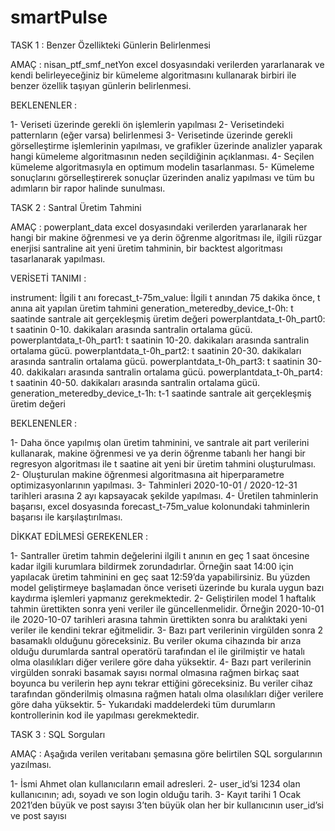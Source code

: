 # smartPulse

TASK 1 : Benzer Özellikteki Günlerin Belirlenmesi

AMAÇ :  nisan_ptf_smf_netYon excel dosyasındaki verilerden yararlanarak ve kendi belirleyeceğiniz bir kümeleme algoritmasını kullanarak birbiri ile benzer özellik taşıyan günlerin belirlenmesi.

BEKLENENLER :

1-	Veriseti üzerinde gerekli ön işlemlerin yapılması
2-	Verisetindeki patternların (eğer varsa) belirlenmesi
3-	Verisetinde üzerinde gerekli görselleştirme işlemlerinin yapılması, ve grafikler üzerinde analizler yaparak hangi kümeleme algoritmasının neden seçildiğinin açıklanması.
4-	Seçilen kümeleme algoritmasıyla en optimum modelin tasarlanması.
5-	Kümeleme sonuçlarını görselleştirerek sonuçlar üzerinden analiz yapılması ve tüm bu adımların bir rapor halinde sunulması.

TASK 2 : Santral Üretim Tahmini

AMAÇ : powerplant_data excel dosyasındaki verilerden yararlanarak her hangi bir makine öğrenmesi ve ya derin öğrenme algoritması ile, ilgili rüzgar enerjisi santraline ait yeni üretim tahminin, bir backtest algoritması tasarlanarak yapılması.

VERİSETİ TANIMI : 

instrument: İlgili t anı
forecast_t-75m_value: İlgili t anından 75 dakika önce, t anına ait yapılan üretim tahmini
generation_meteredby_device_t-0h: t saatinde santrale ait gerçekleşmiş üretim değeri
powerplantdata_t-0h_part0: t saatinin 0-10. dakikaları arasında santralin ortalama gücü. 
powerplantdata_t-0h_part1: t saatinin 10-20. dakikaları arasında santralin ortalama gücü. 
powerplantdata_t-0h_part2: t saatinin 20-30. dakikaları arasında santralin ortalama gücü. 
powerplantdata_t-0h_part3: t saatinin 30-40. dakikaları arasında santralin ortalama gücü. 
powerplantdata_t-0h_part4: t saatinin 40-50. dakikaları arasında santralin ortalama gücü. 
generation_meteredby_device_t-1h: t-1 saatinde santrale ait gerçekleşmiş üretim değeri

BEKLENENLER :

1-	Daha önce yapılmış olan üretim tahminini, ve santrale ait part verilerini kullanarak, makine öğrenmesi ve ya derin öğrenme tabanlı her hangi bir regresyon algoritması ile t saatine ait yeni bir üretim tahmini oluşturulması.
2-	Oluşturulan makine öğrenmesi algoritmasına ait hiperparametre optimizasyonlarının yapılması.
3-	Tahminleri 2020-10-01 / 2020-12-31 tarihleri arasına 2 ayı kapsayacak şekilde yapılması.
4-	Üretilen tahminlerin başarısı, excel dosyasında forecast_t-75m_value kolonundaki tahminlerin başarısı ile karşılaştırılması. 

DİKKAT EDİLMESİ GEREKENLER :

1-	Santraller üretim tahmin değelerini ilgili t anının en geç 1 saat öncesine kadar ilgili kurumlara bildirmek zorundadırlar. Örneğin saat 14:00 için yapılacak üretim tahminini en geç saat 12:59’da yapabilirsiniz. Bu yüzden model geliştirmeye başlamadan önce veriseti üzerinde bu kurala uygun bazı kaydırma işlemleri yapmanız gerekmektedir.
2-	Geliştirilen model 1 haftalık tahmin ürettikten sonra yeni veriler ile güncellenmelidir. Örneğin 2020-10-01 ile 2020-10-07 tarihleri arasına tahmin ürettikten sonra bu aralıktaki yeni veriler ile kendini tekrar eğitmelidir.
3-	Bazı part verilerinin virgülden sonra 2 basamaklı olduğunu göreceksiniz. Bu veriler okuma cihazında bir arıza olduğu durumlarda santral operatörü tarafından el ile girilmiştir ve hatalı olma olasılıkları diğer verilere göre daha yüksektir. 
4-	Bazı part verilerinin virgülden sonraki basamak sayısı normal olmasına rağmen birkaç saat boyunca bu verilerin hep aynı tekrar ettiğini göreceksiniz. Bu veriler cihaz tarafından gönderilmiş olmasına rağmen hatalı olma olasılıkları diğer verilere göre daha yüksektir.
5-	Yukarıdaki maddelerdeki tüm durumların kontrollerinin kod ile yapılması gerekmektedir.

TASK 3 : SQL Sorguları

AMAÇ : Aşağıda verilen veritabanı şemasına göre belirtilen SQL sorgularının yazılması.

1-	İsmi Ahmet olan kullanıcıların email adresleri.
2-	user_id’si 1234 olan kullanıcının; adı, soyadı ve son login olduğu tarih. 
3-	Kayıt tarihi 1 Ocak 2021’den büyük ve post sayısı 3’ten büyük olan her bir kullanıcının user_id’si ve post sayısı


 




